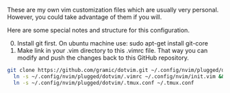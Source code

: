 These are my own vim customization files which are usually very personal.
However, you could take advantage of them if you will.

Here are some special notes and structure for this configuration.

0. Install git first. On ubuntu machine use:
  sudo apt-get install git-core
1. Make link in your .vim directory to this .vimrc file. That way you can modify and push the changes back to this GitHub repository.

```sh
git clone https://github.com/gramic/dotvim.git ~/.config/nvim/plugged/dotvim && \
  ln -s ~/.config/nvim/plugged/dotvim/.vimrc ~/.config/nvim/init.vim && \
  ln -s ~/.config/nvim/plugged/dotvim/.tmux.conf ~/.tmux.conf
```
